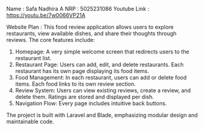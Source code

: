 Name : Safa Nadhira A
NRP : 5025231086
Youtube Link : https://youtu.be/7w0066VP21A

Website Plan : 
This food review application allows users to explore restaurants, view available dishes, and share their thoughts through reviews. The core features include:
1. Homepage: A very simple welcome screen that redirects users to the restaurant list.
2. Restaurant Page: Users can add, edit, and delete restaurants. Each restaurant has its own page displaying its food items.
3. Food Management: In each restaurant, users can add or delete food items. Each food links to its own review section.
4. Review System: Users can view existing reviews, create a review, and delete them. Ratings are stored and displayed per dish.
5. Navigation Flow: Every page includes intuitive back buttons.

The project is built with Laravel and Blade, emphasizing modular design and maintainable code.
